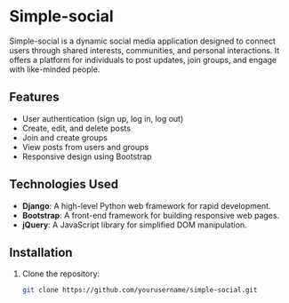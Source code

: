 # Simple-social
Simple-social is a dynamic social media application designed to connect users through shared interests, communities, and personal interactions. It offers a platform for individuals to post updates, join groups, and engage with like-minded people.

## Features

- User authentication (sign up, log in, log out)
- Create, edit, and delete posts
- Join and create groups
- View posts from users and groups
- Responsive design using Bootstrap

## Technologies Used

- **Django**: A high-level Python web framework for rapid development.
- **Bootstrap**: A front-end framework for building responsive web pages.
- **jQuery**: A JavaScript library for simplified DOM manipulation.

## Installation

1. Clone the repository:

   ```bash
   git clone https://github.com/yourusername/simple-social.git
